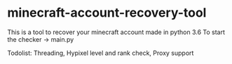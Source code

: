 # minecraft-account-recovery-tool
This is a tool to recover your minecraft account made in python 3.6
To start the checker -> main.py

Todolist: Threading, Hypixel level and rank check, Proxy support
